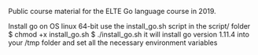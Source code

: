Public course material for the ELTE Go language course in 2019.

Install go on OS linux 64-bit use the install_go.sh script in the script/ folder
$ chmod +x install_go.sh
$ ./install_go.sh
it will install go version 1.11.4 into your /tmp folder and set all the necessary environment variables
